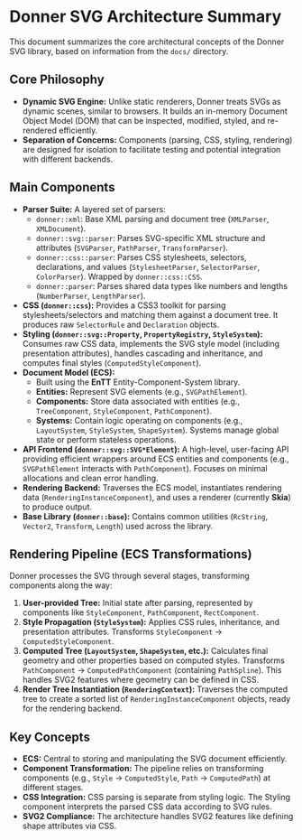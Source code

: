 # Donner SVG Architecture Summary

This document summarizes the core architectural concepts of the Donner SVG library, based on information from the `docs/` directory.

## Core Philosophy

*   **Dynamic SVG Engine:** Unlike static renderers, Donner treats SVGs as dynamic scenes, similar to browsers. It builds an in-memory Document Object Model (DOM) that can be inspected, modified, styled, and re-rendered efficiently.
*   **Separation of Concerns:** Components (parsing, CSS, styling, rendering) are designed for isolation to facilitate testing and potential integration with different backends.

## Main Components

*   **Parser Suite:** A layered set of parsers:
    *   `donner::xml`: Base XML parsing and document tree (`XMLParser`, `XMLDocument`).
    *   `donner::svg::parser`: Parses SVG-specific XML structure and attributes (`SVGParser`, `PathParser`, `TransformParser`).
    *   `donner::css::parser`: Parses CSS stylesheets, selectors, declarations, and values (`StylesheetParser`, `SelectorParser`, `ColorParser`). Wrapped by `donner::css::CSS`.
    *   `donner::parser`: Parses shared data types like numbers and lengths (`NumberParser`, `LengthParser`).
*   **CSS (`donner::css`):** Provides a CSS3 toolkit for parsing stylesheets/selectors and matching them against a document tree. It produces raw `SelectorRule` and `Declaration` objects.
*   **Styling (`donner::svg::Property`, `PropertyRegistry`, `StyleSystem`):** Consumes raw CSS data, implements the SVG style model (including presentation attributes), handles cascading and inheritance, and computes final styles (`ComputedStyleComponent`).
*   **Document Model (ECS):**
    *   Built using the **EnTT** Entity-Component-System library.
    *   **Entities:** Represent SVG elements (e.g., `SVGPathElement`).
    *   **Components:** Store data associated with entities (e.g., `TreeComponent`, `StyleComponent`, `PathComponent`).
    *   **Systems:** Contain logic operating on components (e.g., `LayoutSystem`, `StyleSystem`, `ShapeSystem`). Systems manage global state or perform stateless operations.
*   **API Frontend (`donner::svg::SVG*Element`):** A high-level, user-facing API providing efficient wrappers around ECS entities and components (e.g., `SVGPathElement` interacts with `PathComponent`). Focuses on minimal allocations and clean error handling.
*   **Rendering Backend:** Traverses the ECS model, instantiates rendering data (`RenderingInstanceComponent`), and uses a renderer (currently **Skia**) to produce output.
*   **Base Library (`donner::base`):** Contains common utilities (`RcString`, `Vector2`, `Transform`, `Length`) used across the library.

## Rendering Pipeline (ECS Transformations)

Donner processes the SVG through several stages, transforming components along the way:

1.  **User-provided Tree:** Initial state after parsing, represented by components like `StyleComponent`, `PathComponent`, `RectComponent`.
2.  **Style Propagation (`StyleSystem`):** Applies CSS rules, inheritance, and presentation attributes. Transforms `StyleComponent` -> `ComputedStyleComponent`.
3.  **Computed Tree (`LayoutSystem`, `ShapeSystem`, etc.):** Calculates final geometry and other properties based on computed styles. Transforms `PathComponent` -> `ComputedPathComponent` (containing `PathSpline`). This handles SVG2 features where geometry can be defined in CSS.
4.  **Render Tree Instantiation (`RenderingContext`):** Traverses the computed tree to create a sorted list of `RenderingInstanceComponent` objects, ready for the rendering backend.

## Key Concepts

*   **ECS:** Central to storing and manipulating the SVG document efficiently.
*   **Component Transformation:** The pipeline relies on transforming components (e.g., `Style` -> `ComputedStyle`, `Path` -> `ComputedPath`) at different stages.
*   **CSS Integration:** CSS parsing is separate from styling logic. The Styling component interprets the parsed CSS data according to SVG rules.
*   **SVG2 Compliance:** The architecture handles SVG2 features like defining shape attributes via CSS.
